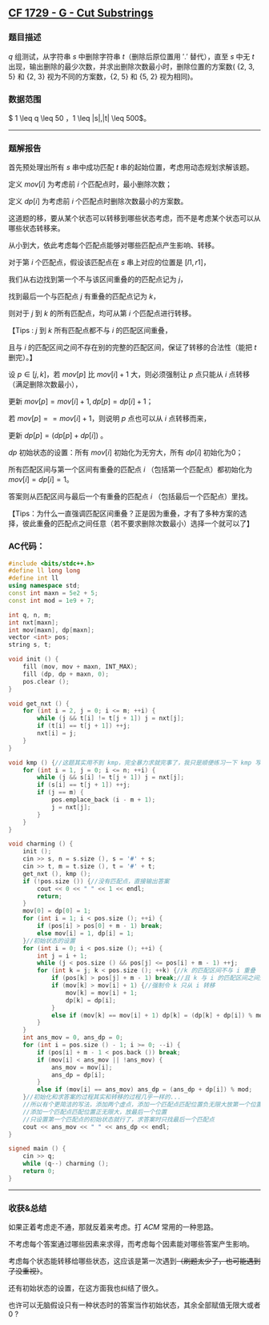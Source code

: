 ## [CF 1729 - G - Cut Substrings](https://codeforces.com/contest/1729/problem/G) 

### 题目描述

$q$ 组测试，从字符串 $s$ 中删除字符串 $t$（删除后原位置用 $'.'$ 替代），直至 $s$ 中无 $t$ 出现，输出删除的最少次数，并求出删除次数最小时，删除位置的方案数( {2, 3, 5} 和 {2, 3} 视为不同的方案数，{2, 5} 和 {5, 2} 视为相同)。

### 数据范围

$ 1 \leq q \leq 50 ，1 \leq |s|,|t| \leq 500$。

-----

### 题解报告

首先预处理出所有 $s$ 串中成功匹配 $t$ 串的起始位置，考虑用动态规划求解该题。

定义 $mov[i]$ 为考虑前 $i$ 个匹配点时，最小删除次数；

定义 $dp[i]$ 为考虑前 $i$ 个匹配点时删除次数最小的方案数。

这道题的移，要从某个状态可以转移到哪些状态考虑，而不是考虑某个状态可以从哪些状态转移来。

从小到大，依此考虑每个匹配点能够对哪些匹配点产生影响、转移。

对于第 $i$ 个匹配点，假设该匹配点在 $s$ 串上对应的位置是 $[l1, r1]$，

我们从右边找到第一个不与该区间重叠的的匹配点记为 $j$，

找到最后一个与匹配点 $j$ 有重叠的匹配点记为 $k$，

则对于 $j$ 到 $k$ 的所有匹配点，均可从第 $i$ 个匹配点进行转移。

【Tips : $j$ 到 $k$ 所有匹配点都不与 $i$ 的匹配区间重叠，

且与 $i$ 的匹配区间之间不存在别的完整的匹配区间，保证了转移的合法性（能把 $t$ 删完）。】

设 $p \in [j, k]$，若 $mov[p]$ 比 $mov[i] + 1$ 大，则必须强制让 $p$ 点只能从 $i$ 点转移（满足删除次数最小），

更新 $mov[p] = mov[i] + 1, dp[p] = dp[i] + 1$；

若 $mov[p] == mov[i] + 1$，则说明 $p$ 点也可以从 $i$ 点转移而来，

更新 $dp[p] = (dp[p] + dp[i])\  % \  mod$。

$dp$ 初始状态的设置：所有 $mov[i]$ 初始化为无穷大，所有 $dp[i]$ 初始化为0；

所有匹配区间与第一个区间有重叠的匹配点 $i$ （包括第一个匹配点）都初始化为 $mov[i] = dp[i] = 1$。

答案则从匹配区间与最后一个有重叠的匹配点 $i$ （包括最后一个匹配点）里找。

【Tips：为什么一直强调匹配区间重叠？正是因为重叠，才有了多种方案的选择，彼此重叠的匹配点之间任意（若不要求删除次数最小）选择一个就可以了】

### AC代码：

```cpp
#include <bits/stdc++.h>
#define ll long long
#define int ll
using namespace std;
const int maxn = 5e2 + 5;
const int mod = 1e9 + 7;

int q, n, m;
int nxt[maxn];
int mov[maxn], dp[maxn];
vector <int> pos;
string s, t;

void init () {
	fill (mov, mov + maxn, INT_MAX);
	fill (dp, dp + maxn, 0);
	pos.clear ();
}

void get_nxt () {
	for (int i = 2, j = 0; i <= m; ++i) {
		while (j && t[i] != t[j + 1]) j = nxt[j];
		if (t[i] == t[j + 1]) ++j;
		nxt[i] = j;
	}
}

void kmp () {//这题其实用不到 kmp，完全暴力求就完事了，我只是顺便练习一下 kmp 写法，保持手感
	for (int i = 1, j = 0; i <= n; ++i) {
		while (j && s[i] != t[j + 1]) j = nxt[j];
		if (s[i] == t[j + 1]) ++j;
		if (j == m) {
			pos.emplace_back (i - m + 1);
			j = nxt[j];
		}
	}
}

void charming () {
	init ();
	cin >> s, n = s.size (), s = '#' + s;
	cin >> t, m = t.size (), t = '#' + t;
	get_nxt (), kmp ();
	if (!pos.size ()) {//没有匹配点，直接输出答案
		cout << 0 << " " << 1 << endl;
		return;
	}
	mov[0] = dp[0] = 1;
	for (int i = 1; i < pos.size (); ++i) {
		if (pos[i] > pos[0] + m - 1) break;
		else mov[i] = 1, dp[i] = 1;
	}//初始状态的设置
	for (int i = 0; i < pos.size (); ++i) {
		int j = i + 1;
		while (j < pos.size () && pos[j] <= pos[i] + m - 1) ++j;
		for (int k = j; k < pos.size (); ++k) {//k 的匹配区间不与 i 重叠
			if (pos[k] > pos[j] + m - 1) break;//且 k 与 i 的匹配区间之间无完整的其他匹配点的匹配区间
			if (mov[k] > mov[i] + 1) {//强制令 k 只从 i 转移
				mov[k] = mov[i] + 1;
				dp[k] = dp[i];
			}
			else if (mov[k] == mov[i] + 1) dp[k] = (dp[k] + dp[i]) % mod;//多种转移，累加答案
		}
	}
	int ans_mov = 0, ans_dp = 0;
	for (int i = pos.size () - 1; i >= 0; --i) {
		if (pos[i] + m - 1 < pos.back ()) break;
		if (mov[i] < ans_mov || !ans_mov) {
			ans_mov = mov[i];
			ans_dp = dp[i];
		}
		else if (mov[i] == ans_mov) ans_dp = (ans_dp + dp[i]) % mod;
	}//初始化和求答案的过程其实和转移的过程几乎一样的...
    //所以有个更简洁的写法，添加两个虚点，添加一个匹配点匹配位置负无限大放第一个位置
    //添加一个匹配点匹配位置正无限大，放最后一个位置
    //只设置第一个匹配点的初始状态就行了，求答案时只找最后一个匹配点
	cout << ans_mov << " " << ans_dp << endl;
}

signed main () {
	cin >> q;
	while (q--) charming ();
	return 0;
}
```

-----

### 收获&总结

如果正着考虑走不通，那就反着来考虑。打 $ACM$ 常用的一种思路。

不考虑每个答案通过哪些因素来求得，而考虑每个因素能对哪些答案产生影响。

考虑每个状态能转移给哪些状态，这应该是第一次遇到~~（刷题太少了，也可能遇到了没重视）~~。

还有初始状态的设置，在这方面我也纠结了很久。

也许可以无脑假设只有一种状态时的答案当作初始状态，其余全部赋值无限大或者 $0$ ?